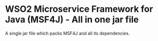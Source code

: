 # WSO2 Microservice Framework for Java (MSF4J) - All in one jar file

A single jar file which packs MSF4J and all its dependencies.